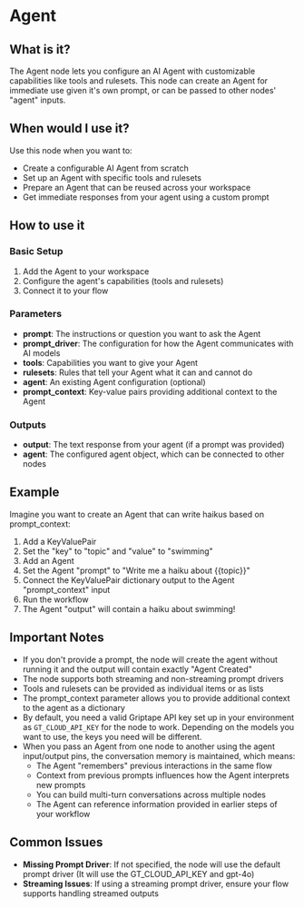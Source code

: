 # Agent

## What is it?

The Agent node lets you configure an AI Agent with customizable capabilities like tools and rulesets. This node can create an Agent for immediate use given it's own prompt, or can be passed to other nodes' "agent" inputs.

## When would I use it?

Use this node when you want to:

- Create a configurable AI Agent from scratch
- Set up an Agent with specific tools and rulesets
- Prepare an Agent that can be reused across your workspace
- Get immediate responses from your agent using a custom prompt

## How to use it

### Basic Setup

1. Add the Agent to your workspace
2. Configure the agent's capabilities (tools and rulesets)
3. Connect it to your flow

### Parameters

- **prompt**: The instructions or question you want to ask the Agent
- **prompt_driver**: The configuration for how the Agent communicates with AI models
- **tools**: Capabilities you want to give your Agent
- **rulesets**: Rules that tell your Agent what it can and cannot do
- **agent**: An existing Agent configuration (optional)
- **prompt_context**: Key-value pairs providing additional context to the Agent

### Outputs

- **output**: The text response from your agent (if a prompt was provided)
- **agent**: The configured agent object, which can be connected to other nodes

## Example

Imagine you want to create an Agent that can write haikus based on prompt_context:

1. Add a KeyValuePair
2. Set the "key" to "topic" and "value" to "swimming"
3. Add an Agent
4. Set the Agent "prompt" to "Write me a haiku about {{topic}}"
5. Connect the KeyValuePair dictionary output to the Agent "prompt_context" input
6. Run the workflow
7. The Agent "output" will contain a haiku about swimming!

## Important Notes

- If you don't provide a prompt, the node will create the agent without running it and the output will contain exactly "Agent Created"
- The node supports both streaming and non-streaming prompt drivers
- Tools and rulesets can be provided as individual items or as lists
- The prompt_context parameter allows you to provide additional context to the agent as a dictionary
- By default, you need a valid Griptape API key set up in your environment as `GT_CLOUD_API_KEY` for the node to work. Depending on the models you want to use, the keys you need will be different.
- When you pass an Agent from one node to another using the agent input/output pins, the conversation memory is maintained, which means:
    - The Agent "remembers" previous interactions in the same flow
    - Context from previous prompts influences how the Agent interprets new prompts
    - You can build multi-turn conversations across multiple nodes
    - The Agent can reference information provided in earlier steps of your workflow

## Common Issues

- **Missing Prompt Driver**: If not specified, the node will use the default prompt driver (It will use the GT_CLOUD_API_KEY and gpt-4o)
- **Streaming Issues**: If using a streaming prompt driver, ensure your flow supports handling streamed outputs